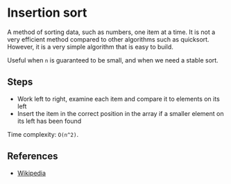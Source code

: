 # Insertion sort

A method of sorting data, such as numbers, one item at a time. It is not a very efficient method compared to other
algorithms such as quicksort. However, it is a very simple algorithm that is easy to build.

Useful when `n` is guaranteed to be small, and when we need a stable sort.

## Steps

* Work left to right, examine each item and compare it to elements on its left
* Insert the item in the correct position in the array if a smaller element on its left has been found

Time complexity: `O(n^2)`.

## References

* [Wikipedia](https://simple.wikipedia.org/wiki/Insertion_sort)